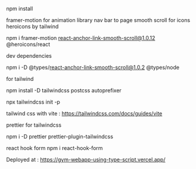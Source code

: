 npm install

framer-motion for animation library
nav bar to page smooth scroll
for icons heroicons by tailwind

npm i framer-motion react-anchor-link-smooth-scroll@1.0.12 @heroicons/react


dev dependencies

npm i -D @types/react-anchor-link-smooth-scroll@1.0.2 @types/node

for tailwind

npm install -D tailwindcss postcss autoprefixer

npx tailwindcss init -p

tailwind css with vite :
https://tailwindcss.com/docs/guides/vite

prettier for tailwindcss

npm i -D prettier prettier-plugin-tailwindcss

react hook form 
npm i react-hook-form


Deployed at : 
https://gym-webapp-using-type-script.vercel.app/